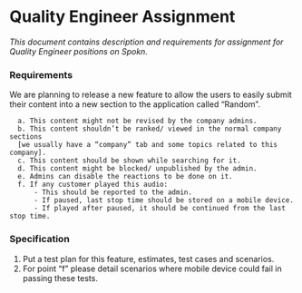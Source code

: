 # Quality Engineer Assignment

_This document contains description and requirements for assignment for Quality Engineer positions on Spokn._


### Requirements

We are planning to release a new feature to allow the users to easily submit their content into a new section to the application called “Random”.

      a. This content might not be revised by the company admins.                               
      b. This content shouldn’t be ranked/ viewed in the normal company sections 
      [we usually have a “company” tab and some topics related to this company].               
      c. This content should be shown while searching for it.                                     
      d. This content might be blocked/ unpublished by the admin.                                        
      e. Admins can disable the reactions to be done on it.                                       
      f. If any customer played this audio:       
          - This should be reported to the admin. 
          - If paused, last stop time should be stored on a mobile device.    
          - If played after paused, it should be continued from the last stop time.    

### Specification

1. Put a test plan for this feature, estimates, test cases and scenarios.                                           
2. For point “f” please detail scenarios where mobile device could fail in passing these tests.                 
